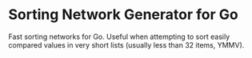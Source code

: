 Sorting Network Generator for Go
================================

Fast sorting networks for Go. Useful when attempting to sort easily compared
values in very short lists (usually less than 32 items, YMMV).

